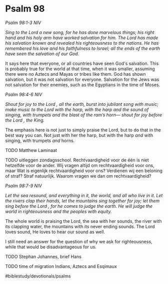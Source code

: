 # Psalm 98
*Psalm 98:1-3 NIV*

*Sing to the Lord a new song, for he has done marvelous things; his right hand and his holy arm have worked salvation for him. The Lord has made his salvation known and revealed his righteousness to the nations. He has remembered his love and his faithfulness to Israel; all the ends of the earth have seen the salvation of our God.*

It says here that everyone, or all countries have seen God's salvation. This is probably true for the world at that time, when it was smaller, assuming there were no Aztecs and Mayas or tribes like them.
God has shown salvation, but it was not salvation for everyone. Salvation for the Jews was not salvation for their enemies, such as the Egyptians in the time of Moses.

*Psalm 98:4-6 NIV*

*Shout for joy to the Lord , all the earth, burst into jubilant song with music; make music to the Lord with the harp, with the harp and the sound of singing, with trumpets and the blast of the ram’s horn— shout for joy before the Lord , the King.*

The emphasis here is not just to simply praise the Lord, but to do that in the best way you can. Not just with her the harp, but with the harp *and* with singing, with trumpets *and* horns. 

TODO Matthew Laminaat

TODO uitleggen zondagsschool. Rechtvaardigheid voor de één is niet hetzelfde voor de ander.
Wij vragen altijd om rechtvaardigheid voor ons, maar Wat is eigenlijk rechtvaardigheid voor ons? Verdienen wij een beloning of straf?
Straf natuurlijk. Waarom vragen we dan om rechtvaardigheid?

*Psalm 98:7-9 NIV*

*Let the sea resound, and everything in it, the world, and all who live in it. Let the rivers clap their hands, let the mountains sing together for joy; let them sing before the Lord , for he comes to judge the earth. He will judge the world in righteousness and the peoples with equity.*

The whole world is praising the Lord, the sea with her sounds, the river with its clapping water, the mountains with its never ending sounds. The Lord loves sound, He loves to hear our sound as well.

I still need an answer for the question of why we ask for righteousness, while that would be disadvantageous for us.

TODO Stephan
Johannes, brief Hans

TODO time of migration Indians, Aztecs and Esqimaux

#biblestudy/devotionals/psalms
